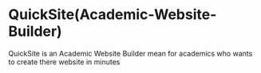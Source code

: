 # QuickSite(Academic-Website-Builder)
QuickSite is an Academic Website Builder mean for academics who wants to create there website in minutes  
